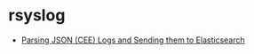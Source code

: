 # rsyslog
* [Parsing JSON (CEE) Logs and Sending them to Elasticsearch](https://www.rsyslog.com/json-elasticsearch/)
